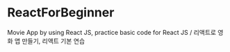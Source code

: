 # ReactForBeginner
Movie App by using React JS, practice basic code for React JS / 리액트로 영화 앱 만들기, 리액트 기본 연습
